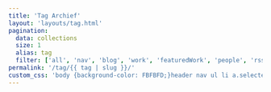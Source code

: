 ```yaml
---
title: 'Tag Archief'
layout: 'layouts/tag.html'
pagination:
  data: collections
  size: 1
  alias: tag
  filter: ['all', 'nav', 'blog', 'work', 'featuredWork', 'people', 'rss']
permalink: '/tag/{{ tag | slug }}/'
custom_css: 'body {background-color: FBFBFD;}header nav ul li a.selected{color: #e3313f;}ul.postlist li a {color: FBFBFD;}'
---
```

